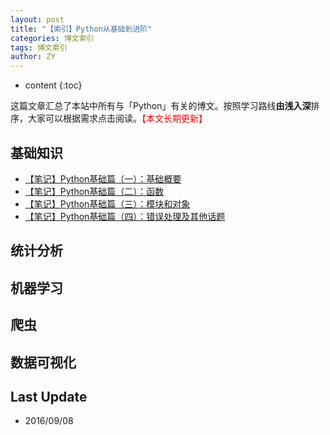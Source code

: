 ```yaml
---
layout: post
title: "【索引】Python从基础到进阶"
categories: 博文索引
tags: 博文索引
author: ZY
---
```


* content
{:toc}

这篇文章汇总了本站中所有与「Python」有关的博文。按照学习路线**由浅入深**排序，大家可以根据需求点击阅读。<font color="red">【本文长期更新】</font>




## 基础知识
* [【笔记】Python基础篇（一）：基础概要](https://woaielf.github.io/2016/12/03/python-basic-1/)
* [【笔记】Python基础篇（二）：函数](https://woaielf.github.io/2016/12/05/python-basic-2/)
* [【笔记】Python基础篇（三）：模块和对象](https://woaielf.github.io/2016/12/07/python-basic-3/)
* [【笔记】Python基础篇（四）：错误处理及其他话题](https://woaielf.github.io/2016/12/08/python-basic-4/)

## 统计分析

## 机器学习

## 爬虫

## 数据可视化




## Last Update 
- 2016/09/08
